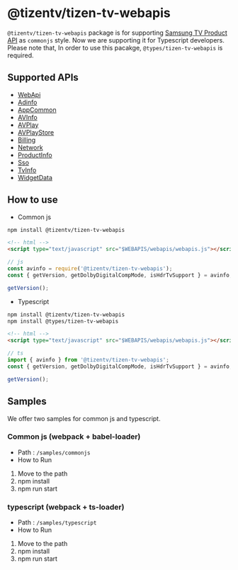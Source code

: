 # @tizentv/tizen-tv-webapis

`@tizentv/tizen-tv-webapis` package is for supporting [Samsung TV Product API](https://developer.samsung.com/smarttv/develop/api-references/samsung-product-api-references.html) as `commonjs` style.
Now we are supporting it for Typescript developers.
Please note that, In order to use this pacakge, `@types/tizen-tv-webapis` is required.

## Supported APIs

-   [WebApi](https://developer.samsung.com/smarttv/develop/api-references/samsung-product-api-references/webapi-api.html)
-   [Adinfo](https://developer.samsung.com/smarttv/develop/api-references/samsung-product-api-references/adinfo-api.html)
-   [AppCommon](https://developer.samsung.com/smarttv/develop/api-references/samsung-product-api-references/appcommon-api.html)
-   [AVInfo](https://developer.samsung.com/smarttv/develop/api-references/samsung-product-api-references/avinfo-api.html)
-   [AVPlay](https://developer.samsung.com/smarttv/develop/api-references/samsung-product-api-references/avplay-api.html)
-   [AVPlayStore](https://developer.samsung.com/smarttv/develop/api-references/samsung-product-api-references/avplaystore-api.html)
-   [Billing](https://developer.samsung.com/smarttv/develop/api-references/samsung-product-api-references/billing-api.html)
-   [Network](https://developer.samsung.com/smarttv/develop/api-references/samsung-product-api-references/network-api.html)
-   [ProductInfo](https://developer.samsung.com/smarttv/develop/api-references/samsung-product-api-references/productinfo-api.html)
-   [Sso](https://developer.samsung.com/smarttv/develop/api-references/samsung-product-api-references/sso-api.html)
-   [TvInfo](https://developer.samsung.com/smarttv/develop/api-references/samsung-product-api-references/tvinfo-api.html)
-   [WidgetData](https://developer.samsung.com/smarttv/develop/api-references/samsung-product-api-references/widgetdata-api.html)

## How to use

-   Common js

```sh
npm install @tizentv/tizen-tv-webapis
```

```html
<!-- html -->
<script type="text/javascript" src="$WEBAPIS/webapis/webapis.js"></script>
```

```js
// js
const avinfo = require('@tizentv/tizen-tv-webapis');
const { getVersion, getDolbyDigitalCompMode, isHdrTvSupport } = avinfo;

getVersion();
```

-   Typescript

```sh
npm install @tizentv/tizen-tv-webapis
npm install @types/tizen-tv-webapis
```

```html
<!-- html -->
<script type="text/javascript" src="$WEBAPIS/webapis/webapis.js"></script>
```

```ts
// ts
import { avinfo } from '@tizentv/tizen-tv-webapis';
const { getVersion, getDolbyDigitalCompMode, isHdrTvSupport } = avinfo;

getVersion();
```

## Samples

We offer two samples for common js and typescript.

### Common js (webpack + babel-loader)

-   Path : `/samples/commonjs`
-   How to Run

1. Move to the path
2. npm install
3. npm run start

### typescript (webpack + ts-loader)

-   Path : `/samples/typescript`
-   How to Run

1. Move to the path
2. npm install
3. npm run start
